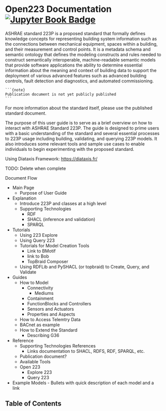 # Open223 Documentation [![Jupyter Book Badge](https://jupyterbook.org/badge.svg)](https://open223.github.io/docs.open223.info/)

ASHRAE standard 223P is a proposed standard that formally defines knowledge concepts for representing building system information such as the connections between mechanical equipment, spaces within a building, and their measurement and control points. It is a metadata schema and semantic ontology that defines the modeling constructs and rules needed to construct semantically interoperable, machine-readable semantic models that provide software applications the ability to determine essential information about the meaning and context of building data to support the deployment of various advanced features such as advanced building controls, fault detection and diagnostics, and automated commissioning. 

````{margin}
```{note}
Publication document is not yet publicly published
```
````
For more information about the standard itself, please use the published standard document. 

The purpose of this user guide is to serve as a brief overview on how to interact with ASHRAE Standard 223P. The guide is designed to prime users with a basic understanding of the standard and several essential processes to 223P usage including building, validating, and querying 223P models. It also introduces some relevant tools and sample use cases to enable individuals to begin experimenting with the proposed standard.

Using Diataxis Framework: https://diataxis.fr/

TODO: Delete when complete 

Document Flow
- Main Page
  - Purpose of User Guide 
- Explanation
    - Introduce 223P and classes at a high level
    - Supporting Technologies
        - RDF
        - SHACL (inference and validation)
        - SPARQL
- Tutorials 
    - Using 223 Explore
    - Using Query 223
    - Tutorials for Model Creation Tools
        - Link to BMotif
        - link to Bob 
        - TopBraid Composer 
    - Using RDFLib and PySHACL (or topbraid) to Create, Query, and Validate
- Guides
    - How to Model
        - Connectivity
            - Mediums 
        - Containment
        - FunctionBlocks and Controllers
        - Sensors and Actuators
        - Properties and Aspects
    - How to Access Telemtry Data
    - BACnet as example
    - How to Extend the Standard
        - Describing G36
- Reference
    - Supporting Technologies References
        - Links documentation to SHACL, RDFS, RDF, SPARQL, etc.
    - Publication document? 
    - Available Tools
    - Open 223
        - Explore 223
        - Query 223
 - Example Models
        - Bullets with quick description of each model and a link

## Table of Contents
```{tableofcontents}
```
